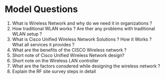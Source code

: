 # Model Questions 

1. What is Wireless Network and why do we need it in organizations ?
2. How traditional WLAN works ? Are ther any problems with traditional WLAN setup ? 
3. What is Cisco Unified Wireless Network Solutions ? How it Works ? What all services it provides ?
4. What are the benefits of the CISCO Wireless network ?
5. Short note of Cisco Unified Wireless Network design?
6. Short note on the Wireless LAN controller
7. What are the factors consdered while designing the wireless network ? 
8. Explain the RF site survey steps in detail
